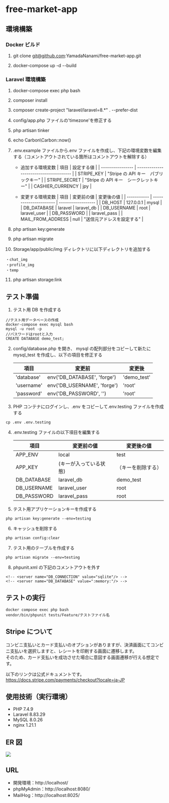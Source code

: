 # free-market-app

## 環境構築

### Docker ビルド

1. git clone git@github.com:YamadaNanami/free-market-app.git

2. docker-compose up -d --build

### Laravel 環境構築

1. docker-compose exec php bash

2. composer install

3. composer create-project "laravel/laravel=8.\*" . --prefer-dist

4. config/app.php ファイルの'timezone'を修正する

5. php artisan tinker

6. echo Carbon\Carbon::now()

7. .env.example ファイルから.env ファイルを作成し、下記の環境変数を編集する（コメントアウトされている箇所はコメントアウトを解除する）

   - 追加する環境変数
     | 項目 | 設定する値 |
     | ---------------- | -------------------------------------- |
     | STRIPE_KEY | "Stripe の API キー　パブリックキー" |
     | STRIPE_SECRET | "Stripe の API キー　シークレットキー" |
     | CASHIER_CURRENCY | jpy |

   - 変更する環境変数
     | 項目 | 変更前の値 | 変更後の値 |
     | ----------- | ---------------------- | ------------------ |
     | DB_HOST | 127.0.0.1 | mysql |
     | DB_DATABASE | laravel | laravel_db |
     | DB_USERNAME | root | laravel_user |
     | DB_PASSWORD | | laravel_pass |
     | MAIL_FROM_ADDRESS | null | "送信元アドレスを設定する" |

8. php artisan key:generate

9. php artisan migrate

10. Storage/app/public/img ディレクトリに以下ディレクトリを追加する

```
・chat_img
・profile_img
・temp
```

11. php artisan storage:link

## テスト準備

1. テスト用 DB を作成する

```
//テスト用データベースの作成
docker-compose exec mysql bash
mysql -u root -p
//パスワードはrootと入力
CREATE DATABASE demo_test;
```

2. config/database.php を開き、 mysql の配列部分をコピーして新たに mysql_test を作成し、以下の項目を修正する

   | 項目       | 変更前                      | 変更後      |
   | ---------- | --------------------------- | ----------- |
   | 'database' | env('DB_DATABASE', 'forge') | 'demo_test' |
   | 'username' | env('DB_USERNAME', 'forge') | 'root'      |
   | 'password' | env('DB_PASSWORD', '')      | 'root'      |

3. PHP コンテナにログインし、.env をコピーして.env.testing ファイルを作成する

```
cp .env .env.testing
```

4. .env.testing ファイルの以下項目を編集する

   | 項目        | 変更前の値             | 変更後の値         |
   | ----------- | ---------------------- | ------------------ |
   | APP_ENV     | local                  | test               |
   | APP_KEY     | (キーが入っている状態) | （キーを削除する） |
   | DB_DATABASE | laravel_db             | demo_test          |
   | DB_USERNAME | laravel_user           | root               |
   | DB_PASSWORD | laravel_pass           | root               |

5. テスト用アプリケーションキーを作成する

```
php artisan key:generate --env=testing
```

6. キャッシュを削除する

```
php artisan config:clear
```

7. テスト用のテーブルを作成する

```
php artisan migrate --env=testing
```

8. phpunit.xml の下記のコメントアウトを外す

```
<!-- <server name="DB_CONNECTION" value="sqlite"/> -->
<!-- <server name="DB_DATABASE" value=":memory:"/> -->
```

## テストの実行

```
docker compose exec php bash
vendor/bin/phpunit tests/Feature/テストファイル名
```

## Stripe について

コンビニ支払いとカード支払いのオプションがありますが、決済画面にてコンビニ支払いを選択しますと、レシートを印刷する画面に遷移します。<br>
そのため、カード支払いを成功させた場合に意図する画面遷移が行える想定です。

以下のリンクは公式ドキュメントです。<br>
https://docs.stripe.com/payments/checkout?locale=ja-JP

## 使用技術（実行環境）

- PHP 7.4.9
- Laravel 8.83.29
- MySQL 8.0.26
- nginx 1.21.1

## ER 図

<img src="ER.drawio.png">

## URL

- 開発環境：http://localhost/
- phpMyAdmin：http://localhost:8080/
- MailHog：http://localhost:8025/
